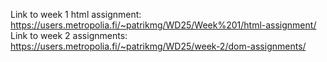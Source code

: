 Link to week 1 html assignment:  
https://users.metropolia.fi/~patrikmg/WD25/Week%201/html-assignment/  
Link to week 2 assignments:  
https://users.metropolia.fi/~patrikmg/WD25/week-2/dom-assignments/
